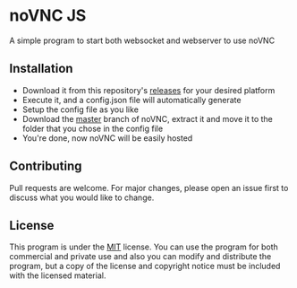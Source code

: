 # noVNC JS

A simple program to start both websocket and webserver to use noVNC

## Installation

- Download it from this repository's [releases](https://github.com/ItzLightyHD/novnc-js/releases) for your desired platform
- Execute it, and a config.json file will automatically generate
- Setup the config file as you like
- Download the [master](https://github.com/novnc/noVNC/archive/master.zip) branch of noVNC, extract it and move it to the folder that you chose in the config file
- You're done, now noVNC will be easily hosted

## Contributing
Pull requests are welcome. For major changes, please open an issue first to discuss what you would like to change.

## License
This program is under the [MIT](https://choosealicense.com/licenses/mit/) license. You can use the program for both commercial and private use and also you can modify and distribute the program, but a copy of the license and copyright notice must be included with the licensed material.